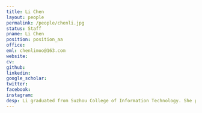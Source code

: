 ```yaml
---
title: Li Chen
layout: people
permalink: /people/chenli.jpg
status: Staff
pname: Li Chen
position: position_aa
office: 
eml: chenlimoo@163.com
website: 
cv: 
github: 
linkedin:
google_scholar:
twitter: 
facebook: 
instagram:
desp: Li graduated from Suzhou College of Information Technology. She provides support to all the members to ensure efficient operation of our lab.
---
```

